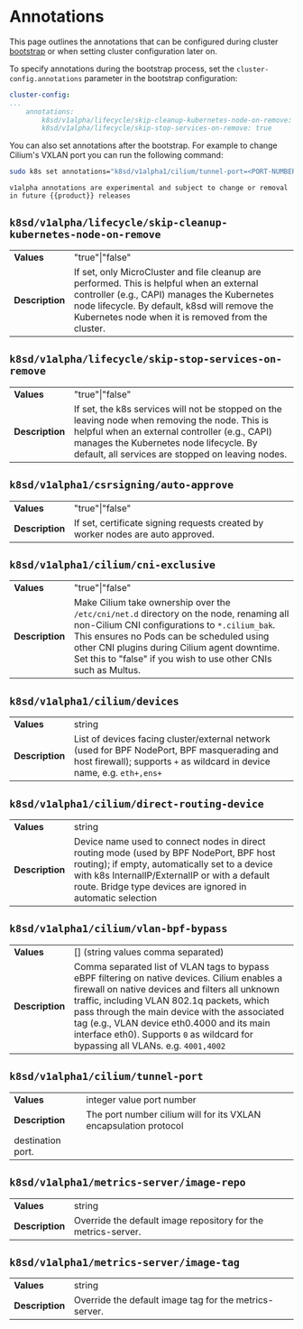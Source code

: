 # Annotations

This page outlines the annotations that can be configured during cluster
[bootstrap] or when setting cluster configuration later on.

To specify annotations during the bootstrap process, set the 
`cluster-config.annotations` parameter in the bootstrap configuration:

```yaml
cluster-config:
...
    annotations:
        k8sd/v1alpha/lifecycle/skip-cleanup-kubernetes-node-on-remove: true
        k8sd/v1alpha/lifecycle/skip-stop-services-on-remove: true
```

You can also set annotations after the bootstrap. For example to change 
Cilium's VXLAN port you can run the following command:

```bash
sudo k8s set annotations="k8sd/v1alpha1/cilium/tunnel-port=<PORT-NUMBER>"
```


```{note}
v1alpha annotations are experimental and subject to change or removal in future {{product}} releases
```

## `k8sd/v1alpha/lifecycle/skip-cleanup-kubernetes-node-on-remove`

|   |   |
|---|---|
| **Values**| "true"\|"false"|
| **Description**| If set, only MicroCluster and file cleanup are performed.  This is helpful when an external controller (e.g., CAPI) manages the Kubernetes node lifecycle. By default,  k8sd will remove the Kubernetes node when it is removed from the cluster. |

## `k8sd/v1alpha/lifecycle/skip-stop-services-on-remove`

|   |   |
|---|---|
|**Values**| "true"\|"false"|
|**Description**|If set, the k8s services will not be stopped on the leaving node when removing the node. This is helpful when an external controller (e.g., CAPI) manages the Kubernetes node lifecycle. By default, all services are stopped on leaving nodes.|

## `k8sd/v1alpha1/csrsigning/auto-approve`

|   |   |
|---|---|
|**Values**| "true"\|"false"|
|**Description**|If set, certificate signing requests created by worker nodes are auto approved.|

## `k8sd/v1alpha1/cilium/cni-exclusive`

|   |   |
|---|---|
| **Values**| "true"\|"false"|
| **Description**| Make Cilium take ownership over the `/etc/cni/net.d` directory on the node, renaming all non-Cilium CNI configurations to `*.cilium_bak`. This ensures no Pods can be scheduled using other CNI plugins during Cilium agent downtime. Set this to "false" if you wish to use other CNIs such as Multus. |

## `k8sd/v1alpha1/cilium/devices`

|   |   |
|---|---|
|**Values**| string|
|**Description**|List of devices facing cluster/external network (used for BPF NodePort, BPF masquerading and host firewall); supports `+` as wildcard in device name, e.g. `eth+,ens+` |

## `k8sd/v1alpha1/cilium/direct-routing-device`

|   |   |
|---|---|
|**Values**| string|
|**Description**|Device name used to connect nodes in direct routing mode (used by BPF NodePort, BPF host routing); if empty, automatically set to a device with k8s InternalIP/ExternalIP or with a default route. Bridge type devices are ignored in automatic selection|

## `k8sd/v1alpha1/cilium/vlan-bpf-bypass`

|   |   |
|---|---|
|**Values**| \[] (string values comma separated)|
|**Description**|Comma separated list of VLAN tags to bypass eBPF filtering on native devices. Cilium enables a firewall on native devices and filters all unknown traffic, including VLAN 802.1q packets, which pass through the main device with the associated tag (e.g., VLAN device eth0.4000 and its main interface eth0). Supports `0` as wildcard for bypassing all VLANs. e.g. `4001,4002`|

## `k8sd/v1alpha1/cilium/tunnel-port`

|   |   |
|---|---|
|**Values**| integer value port number|
|**Description**|The port number cilium will for its VXLAN encapsulation protocol 
destination port.|


## `k8sd/v1alpha1/metrics-server/image-repo`

|   |   |
|---|---|
|**Values**| string|
|**Description**|Override the default image repository for the metrics-server.|

## `k8sd/v1alpha1/metrics-server/image-tag`

|   |   |
|---|---|
|**Values**| string|
|**Description**|Override the default image tag for the metrics-server.|

<script>
const el = document.getElementsByTagName("h2");
for(var i=0;i<el.length;i++){
  el[i].style.fontSize = '1.5em';
  el[i].style.fontWeight = '600';
}
</script>

<!-- Links -->

[Kubernetes website]:https://kubernetes.io/docs/concepts/overview/working-with-objects/annotations/
[bootstrap]: /snap/reference/config-files/bootstrap-config.md
